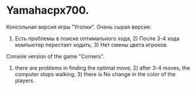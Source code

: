 # Yamahacpx700.
Консольная версия игры "Уголки". 
Очень сырая версия:
1) Есть проблемы в поиске оптимального хода, 2) После 3-4 хода компьютер перестает ходить, 3) Нет смены цвета игроков.

Console version of the game "Corners".
1) there are problems in finding the optimal move, 2) after 3-4 moves, the computer stops walking, 3) there is No change in the color of the players.
